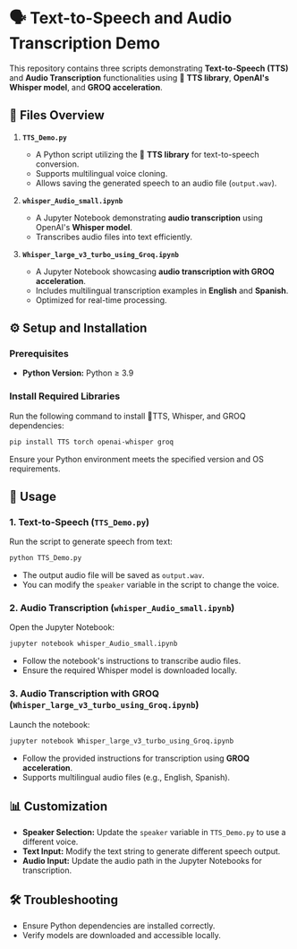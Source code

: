 # 🗣️ **Text-to-Speech and Audio Transcription Demo**  

This repository contains three scripts demonstrating **Text-to-Speech (TTS)** and **Audio Transcription** functionalities using 🐸 **TTS library**, **OpenAI's Whisper model**, and **GROQ acceleration**.  

## 📂 **Files Overview**  

1. **`TTS_Demo.py`**  
   - A Python script utilizing the 🐸 **TTS library** for text-to-speech conversion.  
   - Supports multilingual voice cloning.  
   - Allows saving the generated speech to an audio file (`output.wav`).  

2. **`whisper_Audio_small.ipynb`**  
   - A Jupyter Notebook demonstrating **audio transcription** using OpenAI's **Whisper model**.  
   - Transcribes audio files into text efficiently.  

3. **`Whisper_large_v3_turbo_using_Groq.ipynb`**  
   - A Jupyter Notebook showcasing **audio transcription with GROQ acceleration**.  
   - Includes multilingual transcription examples in **English** and **Spanish**.  
   - Optimized for real-time processing.  

## ⚙️ **Setup and Installation**  

### Prerequisites  
- **Python Version:** Python ≥ 3.9  

### Install Required Libraries  
Run the following command to install 🐸TTS, Whisper, and GROQ dependencies:  

```bash
pip install TTS torch openai-whisper groq
```  

Ensure your Python environment meets the specified version and OS requirements.  

## 🚀 **Usage**  

### **1. Text-to-Speech (`TTS_Demo.py`)**  
Run the script to generate speech from text:  

```bash
python TTS_Demo.py
```  

- The output audio file will be saved as `output.wav`.  
- You can modify the `speaker` variable in the script to change the voice.  

### **2. Audio Transcription (`whisper_Audio_small.ipynb`)**  
Open the Jupyter Notebook:  

```bash
jupyter notebook whisper_Audio_small.ipynb
```  

- Follow the notebook's instructions to transcribe audio files.  
- Ensure the required Whisper model is downloaded locally.  

### **3. Audio Transcription with GROQ (`Whisper_large_v3_turbo_using_Groq.ipynb`)**  
Launch the notebook:  

```bash
jupyter notebook Whisper_large_v3_turbo_using_Groq.ipynb
```  

- Follow the provided instructions for transcription using **GROQ acceleration**.  
- Supports multilingual audio files (e.g., English, Spanish).  

## 📊 **Customization**  

- **Speaker Selection:** Update the `speaker` variable in `TTS_Demo.py` to use a different voice.  
- **Text Input:** Modify the text string to generate different speech output.  
- **Audio Input:** Update the audio path in the Jupyter Notebooks for transcription.  

## 🛠️ **Troubleshooting**  

- Ensure Python dependencies are installed correctly.  
- Verify models are downloaded and accessible locally.
